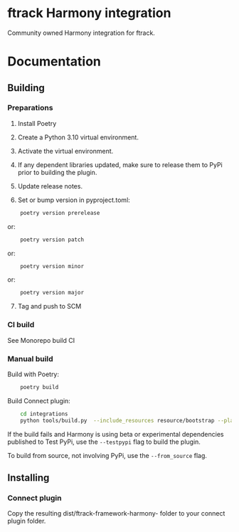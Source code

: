 # ftrack Harmony integration

Community owned Harmony integration for ftrack.

# Documentation

## Building

### Preparations


1. Install Poetry

2. Create a Python 3.10 virtual environment. 

3. Activate the virtual environment. 

4. If any dependent libraries updated, make sure to release them to PyPi prior to building the plugin.

5. Update release notes.

6. Set or bump version in pyproject.toml:

```bash
    poetry version prerelease
```
or:
```bash
    poetry version patch
```
or:
```bash
    poetry version minor
```
or:
```bash
    poetry version major
```

7. Tag and push to SCM


### CI build

See Monorepo build CI


### Manual build

Build with Poetry:

```bash
    poetry build
```

Build Connect plugin:

```bash
    cd integrations
    python tools/build.py  --include_resources resource/bootstrap --platform_dependent build_connect_plugin projects/framework-harmony
```

If the build fails and Harmony is using beta or experimental dependencies published to Test PyPi, use the `--testpypi` flag 
to build the plugin.

To build from source, not involving PyPi, use the `--from_source` flag.


## Installing

### Connect plugin
Copy the resulting dist/ftrack-framework-harmony-<version> folder to your connect plugin folder.
